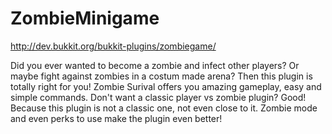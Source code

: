ZombieMinigame
==============
http://dev.bukkit.org/bukkit-plugins/zombiegame/

Did you ever wanted to become a zombie and infect other players? Or maybe fight against zombies in a costum made arena? Then this plugin is totally right for you! Zombie Surival offers you amazing gameplay, easy and simple commands. Don't want a classic player vs zombie plugin? Good! Because this plugin is not a classic one, not even close to it. Zombie mode and even perks to use make the plugin even better!
